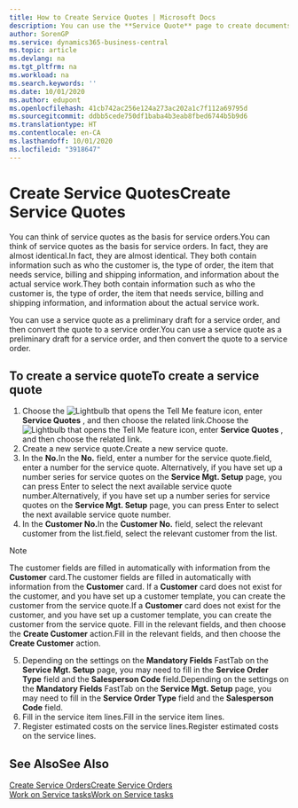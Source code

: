 ```yaml
---
title: How to Create Service Quotes | Microsoft Docs
description: You can use the **Service Quote** page to create documents where you enter information about a service, such as repairs and maintenance, on service items by customer request. You can use a service quote as a preliminary draft for a service order, and then convert the quote to a service order.
author: SorenGP
ms.service: dynamics365-business-central
ms.topic: article
ms.devlang: na
ms.tgt_pltfrm: na
ms.workload: na
ms.search.keywords: ''
ms.date: 10/01/2020
ms.author: edupont
ms.openlocfilehash: 41cb742ac256e124a273ac202a1c7f112a69795d
ms.sourcegitcommit: ddbb5cede750df1baba4b3eab8fbed6744b5b9d6
ms.translationtype: HT
ms.contentlocale: en-CA
ms.lasthandoff: 10/01/2020
ms.locfileid: "3918647"
---
```

# <a name="create-service-quotes"></a><span data-ttu-id="dd203-104">Create Service Quotes</span><span class="sxs-lookup"><span data-stu-id="dd203-104">Create Service Quotes</span></span>
<span data-ttu-id="dd203-105">You can think of service quotes as the basis for service orders.</span><span class="sxs-lookup"><span data-stu-id="dd203-105">You can think of service quotes as the basis for service orders.</span></span> <span data-ttu-id="dd203-106">In fact, they are almost identical.</span><span class="sxs-lookup"><span data-stu-id="dd203-106">In fact, they are almost identical.</span></span> <span data-ttu-id="dd203-107">They both contain information such as who the customer is, the type of order, the item that needs service, billing and shipping information, and information about the actual service work.</span><span class="sxs-lookup"><span data-stu-id="dd203-107">They both contain information such as who the customer is, the type of order, the item that needs service, billing and shipping information, and information about the actual service work.</span></span>
 
<span data-ttu-id="dd203-108">You can use a service quote as a preliminary draft for a service order, and then convert the quote to a service order.</span><span class="sxs-lookup"><span data-stu-id="dd203-108">You can use a service quote as a preliminary draft for a service order, and then convert the quote to a service order.</span></span>  
  
## <a name="to-create-a-service-quote"></a><span data-ttu-id="dd203-109">To create a service quote</span><span class="sxs-lookup"><span data-stu-id="dd203-109">To create a service quote</span></span>  
1. <span data-ttu-id="dd203-110">Choose the ![Lightbulb that opens the Tell Me feature](media/ui-search/search_small.png "Tell me what you want to do") icon, enter **Service Quotes** , and then choose the related link.</span><span class="sxs-lookup"><span data-stu-id="dd203-110">Choose the ![Lightbulb that opens the Tell Me feature](media/ui-search/search_small.png "Tell me what you want to do") icon, enter **Service Quotes** , and then choose the related link.</span></span>  
2. <span data-ttu-id="dd203-111">Create a new service quote.</span><span class="sxs-lookup"><span data-stu-id="dd203-111">Create a new service quote.</span></span>  
3. <span data-ttu-id="dd203-112">In the **No.**</span><span class="sxs-lookup"><span data-stu-id="dd203-112">In the **No.**</span></span> <span data-ttu-id="dd203-113">field, enter a number for the service quote.</span><span class="sxs-lookup"><span data-stu-id="dd203-113">field, enter a number for the service quote.</span></span> <span data-ttu-id="dd203-114">Alternatively, if you have set up a number series for service quotes on the **Service Mgt. Setup** page, you can press Enter to select the next available service quote number.</span><span class="sxs-lookup"><span data-stu-id="dd203-114">Alternatively, if you have set up a number series for service quotes on the **Service Mgt. Setup** page, you can press Enter to select the next available service quote number.</span></span>  
4. <span data-ttu-id="dd203-115">In the **Customer No.**</span><span class="sxs-lookup"><span data-stu-id="dd203-115">In the **Customer No.**</span></span>  <span data-ttu-id="dd203-116">field, select the relevant customer from the list.</span><span class="sxs-lookup"><span data-stu-id="dd203-116">field, select the relevant customer from the list.</span></span>  

  > [!Note]  
  >  <span data-ttu-id="dd203-117">The customer fields are filled in automatically with information from the **Customer** card.</span><span class="sxs-lookup"><span data-stu-id="dd203-117">The customer fields are filled in automatically with information from the **Customer** card.</span></span> <span data-ttu-id="dd203-118">If a **Customer** card does not exist for the customer, and you have set up a customer template, you can create the customer from the service quote.</span><span class="sxs-lookup"><span data-stu-id="dd203-118">If a **Customer** card does not exist for the customer, and you have set up a customer template, you can create the customer from the service quote.</span></span> <span data-ttu-id="dd203-119">Fill in the relevant fields, and then choose the **Create Customer** action.</span><span class="sxs-lookup"><span data-stu-id="dd203-119">Fill in the relevant fields, and then choose the **Create Customer** action.</span></span>  
  
5. <span data-ttu-id="dd203-120">Depending on the settings on the **Mandatory Fields** FastTab on the **Service Mgt. Setup** page, you may need to fill in the **Service Order Type** field and the **Salesperson Code** field.</span><span class="sxs-lookup"><span data-stu-id="dd203-120">Depending on the settings on the **Mandatory Fields** FastTab on the **Service Mgt. Setup** page, you may need to fill in the **Service Order Type** field and the **Salesperson Code** field.</span></span>  
6. <span data-ttu-id="dd203-121">Fill in the service item lines.</span><span class="sxs-lookup"><span data-stu-id="dd203-121">Fill in the service item lines.</span></span>  
7. <span data-ttu-id="dd203-122">Register estimated costs on the service lines.</span><span class="sxs-lookup"><span data-stu-id="dd203-122">Register estimated costs on the service lines.</span></span>  
  
## <a name="see-also"></a><span data-ttu-id="dd203-123">See Also</span><span class="sxs-lookup"><span data-stu-id="dd203-123">See Also</span></span>  
[<span data-ttu-id="dd203-124">Create Service Orders</span><span class="sxs-lookup"><span data-stu-id="dd203-124">Create Service Orders</span></span>](service-how-to-create-service-orders.md)  
[<span data-ttu-id="dd203-125">Work on Service tasks</span><span class="sxs-lookup"><span data-stu-id="dd203-125">Work on Service tasks</span></span>](service-how-to-work-on-service-tasks.md)  

 